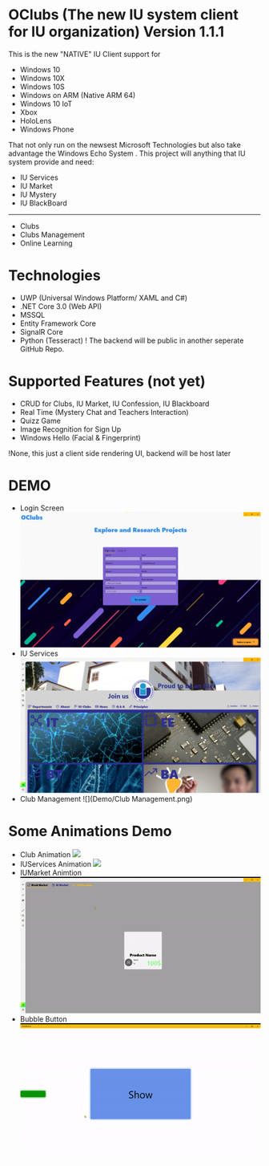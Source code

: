 # OClubs (The new IU system client for IU organization) Version 1.1.1
This is the new "NATIVE" IU Client support for 
* Windows 10 
* Windows 10X 
* Windows 10S
* Windows on ARM (Native ARM 64) 
* Windows 10 IoT 
* Xbox
* HoloLens
* Windows Phone

That not only run on the newsest Microsoft Technologies but also take advantage
the Windows Echo System . This project will
anything that IU system provide and need:

* IU Services 
* IU Market
* IU Mystery
* IU BlackBoard
---------------
* Clubs 
* Clubs Management
* Online Learning

# Technologies

* UWP (Universal Windows Platform/ XAML and C#)
* .NET Core 3.0 (Web API)
* MSSQL
* Entity Framework Core
* SignalR Core
* Python (Tesseract)
! The backend will be public in another seperate GitHub Repo.

# Supported Features (not yet)

* CRUD for Clubs, IU Market, IU Confession, IU Blackboard
* Real Time (Mystery Chat and Teachers Interaction)
* Quizz Game
* Image Recognition for Sign Up
* Windows Hello (Facial & Fingerprint)

!None, this just a client side rendering UI, backend will be host later


# DEMO
- Login Screen 
![](Demo/LoginScreen.png)
- IU Services
![](Demo/IUServices.png)
- Club Management
![](Demo/Club Management.png)


# Some Animations Demo
* Club Animation
![](Demo/ClubsAnimation.gif)
* IUServices Animation 
![](Demo/IUServicesAnimation.gif)
* IUMarket Animtion
![](Demo/IUMarketAnimation.gif)
* Bubble Button
![](Demo/BubbleButton.gif)

